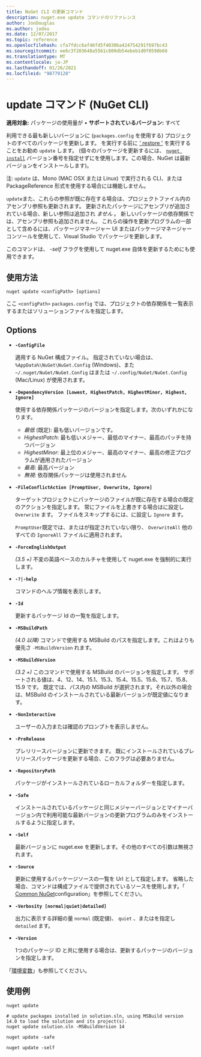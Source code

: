 ```yaml
---
title: NuGet CLI の更新コマンド
description: nuget.exe update コマンドのリファレンス
author: JonDouglas
ms.author: jodou
ms.date: 12/07/2017
ms.topic: reference
ms.openlocfilehash: cfa7fdcc6af46fd5f4030ba424754291f697bc43
ms.sourcegitcommit: ee6c3f203648a5561c809db54ebeb1d0f0598b68
ms.translationtype: MT
ms.contentlocale: ja-JP
ms.lasthandoff: 01/26/2021
ms.locfileid: "98779128"
---
```

# <a name="update-command-nuget-cli"></a>update コマンド (NuGet CLI)

**適用対象:** パッケージの使用量が &bullet; **サポートされているバージョン:** すべて

利用できる最も新しいバージョンに (`packages.config` を使用する) プロジェクトのすべてのパッケージを更新します。 を実行する前に [' restore '](cli-ref-restore.md) を実行することをお勧め `update` します。 (個々のパッケージを更新するには、 [`nuget install`](cli-ref-install.md) バージョン番号を指定せずにを使用します。この場合、NuGet は最新バージョンをインストールします)。

注: `update` は、Mono (MAC OSX または Linux) で実行される CLI、または PackageReference 形式を使用する場合には機能しません。

`update`また、これらの参照が既に存在する場合は、プロジェクトファイル内のアセンブリ参照も更新されます。 更新されたパッケージにアセンブリが追加されている場合、新しい参照は追加され *ません* 。 新しいパッケージの依存関係では、アセンブリ参照も追加されません。 これらの操作を更新プログラムの一部として含めるには、パッケージマネージャー UI またはパッケージマネージャーコンソールを使用して、Visual Studio でパッケージを更新します。

このコマンドは、 *-self* フラグを使用して nuget.exe 自体を更新するためにも使用できます。

## <a name="usage"></a>使用方法

```cli
nuget update <configPath> [options]
```

ここ `<configPath>` `packages.config` では、プロジェクトの依存関係を一覧表示するまたはソリューションファイルを指定します。

## <a name="options"></a>Options

- **`-ConfigFile`**

  適用する NuGet 構成ファイル。 指定されていない場合は、 `%AppData%\NuGet\NuGet.Config` (Windows)、また `~/.nuget/NuGet/NuGet.Config` はまたは `~/.config/NuGet/NuGet.Config` (Mac/Linux) が使用されます。
  
- **`-DependencyVersion [Lowest, HighestPatch, HighestMinor, Highest, Ignore]`**

  使用する依存関係パッケージのバージョンを指定します。次のいずれかになります。<br/><ul><li>*最低* (既定): 最も低いバージョンです。</li><li>*HighestPatch*: 最も低いメジャー、最低のマイナー、最高のパッチを持つバージョン</li><li>*HighestMinor*: 最上位のメジャー、最高のマイナー、最高の修正プログラムが適用されたバージョン</li><li>*最高*: 最高バージョン</li><li>*無視*: 依存関係パッケージは使用されません</li></ul>

- **`-FileConflictAction [PromptUser, Overwrite, Ignore]`**

  ターゲットプロジェクトにパッケージのファイルが既に存在する場合の既定のアクションを指定します。 常にファイルを上書きする場合はに設定し `Overwrite` ます。 ファイルをスキップするには、に設定し `Ignore` ます。

  `PromptUser`既定では、またはが指定されていない限り、 `OverwriteAll` 他のすべての `IgnoreAll` ファイルに適用されます。

- **`-ForceEnglishOutput`**

  *(3.5 +)* 不変の英語ベースのカルチャを使用して nuget.exe を強制的に実行します。

- **`-?|-help`**

  コマンドのヘルプ情報を表示します。

- **`-Id`**

  更新するパッケージ Id の一覧を指定します。

- **`-MSBuildPath`**

  *(4.0 以降)* コマンドで使用する MSBuild のパスを指定します。これはよりも優先さ `-MSBuildVersion` れます。

- **`-MSBuildVersion`**

  *(3.2 +)* このコマンドで使用する MSBuild のバージョンを指定します。 サポートされる値は、4、12、14、15.1、15.3、15.4、15.5、15.6、15.7、15.8、15.9 です。 既定では、パス内の MSBuild が選択されます。それ以外の場合は、MSBuild のインストールされている最新バージョンが既定値になります。

- **`-NonInteractive`**

  ユーザーの入力または確認のプロンプトを表示しません。

- **`-PreRelease`**

  プレリリースバージョンに更新できます。 既にインストールされているプレリリースパッケージを更新する場合、このフラグは必要ありません。

- **`-RepositoryPath`**

  パッケージがインストールされているローカルフォルダーを指定します。

- **`-Safe`**

  インストールされているパッケージと同じメジャーバージョンとマイナーバージョン内で利用可能な最新バージョンの更新プログラムのみをインストールするように指定します。

- **`-Self`**

  最新バージョンに nuget.exe を更新します。その他のすべての引数は無視されます。

- **`-Source`**

  更新に使用するパッケージソースの一覧を Url として指定します。 省略した場合、コマンドは構成ファイルで提供されているソースを使用します。「 [Common NuGet](../../consume-packages/configuring-nuget-behavior.md)configuration」を参照してください。

- **`-Verbosity [normal|quiet|detailed]`**

  出力に表示する詳細の量 `normal` (既定値)、 `quiet` 、またはを指定し `detailed` ます。

- **`-Version`**

  1つのパッケージ ID と共に使用する場合は、更新するパッケージのバージョンを指定します。

「[環境変数](cli-ref-environment-variables.md)」も参照してください。

## <a name="examples"></a>使用例

```cli
nuget update

# update packages installed in solution.sln, using MSBuild version 14.0 to load the solution and its project(s).
nuget update solution.sln -MSBuildVersion 14

nuget update -safe

nuget update -self
```
